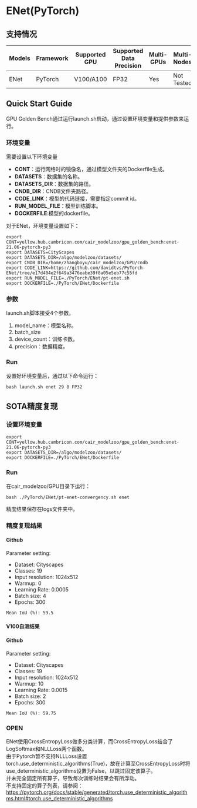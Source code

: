 # ENet(PyTorch)
## 支持情况

Models  | Framework  | Supported GPU   | Supported Data Precision  | Multi-GPUs  | Multi-Nodes
----- | ----- | ----- | ----- | ----- | ----- |
ENet  | PyTorch  | V100/A100  | FP32  | Yes  | Not Tested

## Quick Start Guide
GPU Golden Bench通过运行launch.sh启动，通过设置环境变量和提供参数来运行。
### 环境变量
需要设置以下环境变量
- **CONT**：运行网络时的镜像名，通过模型文件夹的Dockerfile生成。
- **DATASETS**：数据集的名称。
- **DATASETS_DIR**：数据集的路径。
- **CNDB_DIR**：CNDB文件夹路径。
- **CODE_LINK**：模型的代码链接，需要指定commit id。
- **RUN_MODEL_FILE**：模型训练脚本。
- **DOCKERFILE**:模型的dockerfile。  

对于ENet，环境变量设置如下：
```
export CONT=yellow.hub.cambricon.com/cair_modelzoo/gpu_golden_bench:enet-21.06-pytorch-py3
export DATASETS=CityScapes 
export DATASETS_DIR=/algo/modelzoo/datasets/
export CNDB_DIR=/home/zhangboyu/cair_modelzoo/GPU/cndb
export CODE_LINK=https://github.com/davidtvs/PyTorch-ENet/tree/e17d404e2f649a3476eabe39f8a05e5eb77c55fd
export RUN_MODEL_FILE=./PyTorch/ENet/pt-enet.sh
export DOCKERFILE=./PyTorch/ENet/Dockerfile
```
### 参数
launch.sh脚本接受4个参数。
1. model_name：模型名称。
2. batch_size
3. device_count：训练卡数。
4. precision：数据精度。
### Run
设置好环境变量后，通过以下命令运行：  
```
bash launch.sh enet 29 8 FP32
```

## SOTA精度复现
### 设置环境变量
```
export CONT=yellow.hub.cambricon.com/cair_modelzoo/gpu_golden_bench:enet-21.06-pytorch-py3
export DATASETS_DIR=/algo/modelzoo/datasets/
export DOCKERFILE=./PyTorch/ENet/Dockerfile
```
### Run
在cair_modelzoo/GPU目录下运行：
```
bash ./PyTorch/ENet/pt-enet-convergency.sh enet
```
精度结果保存在logs文件夹中。

### 精度复现结果
#### Github
Parameter setting:
- Dataset: Cityscapes
- Classes: 19
- Input resolution: 1024x512
- Warmup: 0
- Learning Rate: 0.0005
- Batch size: 4
- Epochs: 300
```
Mean IoU (%): 59.5

```
#### V100自测结果
#### Github
Parameter setting:
- Dataset: Cityscapes
- Classes: 19
- Input resolution: 1024x512
- Warmup: 10
- Learning Rate: 0.0015
- Batch size: 2
- Epochs: 300
```
Mean IoU (%): 59.75
```

### OPEN
ENet使用CrossEntropyLoss做多分类计算，而CrossEntropyLoss结合了LogSoftmax和NLLLoss两个函数。  
由于Pytorch暂不支持NLLLoss设置torch.use_deterministic_algorithms(True)，故在计算至CrossEntropyLoss时将use_deterministic_algorithms设置为False，以跳过固定该算子。  
并未完全固定所有算子，导致每次训练时结果会有所浮动。  
不支持固定的算子列表，请参阅：  
https://pytorch.org/docs/stable/generated/torch.use_deterministic_algorithms.html#torch.use_deterministic_algorithms

